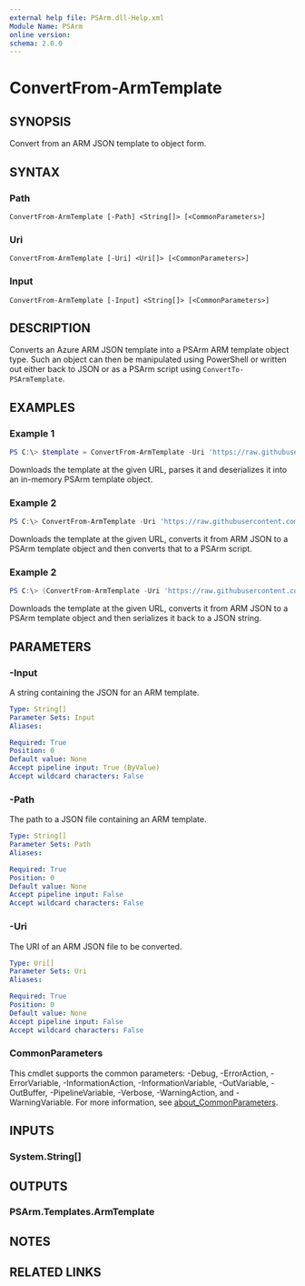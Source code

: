 ```yaml
---
external help file: PSArm.dll-Help.xml
Module Name: PSArm
online version:
schema: 2.0.0
---
```


# ConvertFrom-ArmTemplate

## SYNOPSIS
Convert from an ARM JSON template to object form.

## SYNTAX

### Path
```
ConvertFrom-ArmTemplate [-Path] <String[]> [<CommonParameters>]
```

### Uri
```
ConvertFrom-ArmTemplate [-Uri] <Uri[]> [<CommonParameters>]
```

### Input
```
ConvertFrom-ArmTemplate [-Input] <String[]> [<CommonParameters>]
```

## DESCRIPTION
Converts an Azure ARM JSON template into a PSArm ARM template object type.
Such an object can then be manipulated using PowerShell
or written out either back to JSON or as a PSArm script using `ConvertTo-PSArmTemplate`.

## EXAMPLES

### Example 1
```powershell
PS C:\> $template = ConvertFrom-ArmTemplate -Uri 'https://raw.githubusercontent.com/Azure/azure-quickstart-templates/master/101-vm-simple-linux/azuredeploy.json'
```

Downloads the template at the given URL, parses it and deserializes it into an in-memory PSArm template object.

### Example 2
```powershell
PS C:\> ConvertFrom-ArmTemplate -Uri 'https://raw.githubusercontent.com/Azure/azure-quickstart-templates/master/101-vm-simple-linux/azuredeploy.json' | ConvertTo-PSArm -OutFile ./linux-vm.psarm.ps1
```

Downloads the template at the given URL, converts it from ARM JSON to a PSArm template object and then converts that to a PSArm script.

### Example 2
```powershell
PS C:\> (ConvertFrom-ArmTemplate -Uri 'https://raw.githubusercontent.com/Azure/azure-quickstart-templates/master/101-vm-simple-linux/azuredeploy.json').ToJsonString()
```

Downloads the template at the given URL, converts it from ARM JSON to a PSArm template object and then serializes it back to a JSON string.

## PARAMETERS

### -Input
A string containing the JSON for an ARM template.

```yaml
Type: String[]
Parameter Sets: Input
Aliases:

Required: True
Position: 0
Default value: None
Accept pipeline input: True (ByValue)
Accept wildcard characters: False
```

### -Path
The path to a JSON file containing an ARM template.

```yaml
Type: String[]
Parameter Sets: Path
Aliases:

Required: True
Position: 0
Default value: None
Accept pipeline input: False
Accept wildcard characters: False
```

### -Uri
The URI of an ARM JSON file to be converted.

```yaml
Type: Uri[]
Parameter Sets: Uri
Aliases:

Required: True
Position: 0
Default value: None
Accept pipeline input: False
Accept wildcard characters: False
```

### CommonParameters
This cmdlet supports the common parameters: -Debug, -ErrorAction, -ErrorVariable, -InformationAction, -InformationVariable, -OutVariable, -OutBuffer, -PipelineVariable, -Verbose, -WarningAction, and -WarningVariable. For more information, see [about_CommonParameters](http://go.microsoft.com/fwlink/?LinkID=113216).

## INPUTS

### System.String[]

## OUTPUTS

### PSArm.Templates.ArmTemplate
## NOTES

## RELATED LINKS
